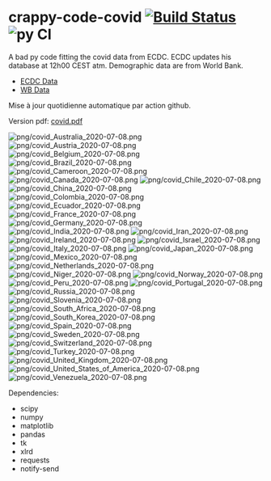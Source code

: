 # crappy-code-covid [![Build Status](https://cloud.drone.io/api/badges/a-lemonnier/crappy-code-covid/status.svg)](https://cloud.drone.io/a-lemonnier/crappy-code-covid) ![py CI](https://github.com/a-lemonnier/crappy-code-covid/workflows/py%20CI/badge.svg)
 
A bad py code fitting the covid data from ECDC. ECDC updates his database at 12h00 CEST atm. Demographic data are from World Bank.
 
- [ECDC Data](https://www.ecdc.europa.eu/en/publications-data/download-todays-data-geographic-distribution-covid-19-cases-worldwide)
- [WB Data](https://data.worldbank.org/indicator/sp.pop.totl)
 
 
Mise à jour quotidienne automatique par action github.
 
Version pdf: [covid.pdf](https://github.com/a-lemonnier/crappy-code-covid/raw/master/covid.pdf)
 
![png/covid_Australia_2020-07-08.png](png/covid_Australia_2020-07-08.png)
![png/covid_Austria_2020-07-08.png](png/covid_Austria_2020-07-08.png)
![png/covid_Belgium_2020-07-08.png](png/covid_Belgium_2020-07-08.png)
![png/covid_Brazil_2020-07-08.png](png/covid_Brazil_2020-07-08.png)
![png/covid_Cameroon_2020-07-08.png](png/covid_Cameroon_2020-07-08.png)
![png/covid_Canada_2020-07-08.png](png/covid_Canada_2020-07-08.png)
![png/covid_Chile_2020-07-08.png](png/covid_Chile_2020-07-08.png)
![png/covid_China_2020-07-08.png](png/covid_China_2020-07-08.png)
![png/covid_Colombia_2020-07-08.png](png/covid_Colombia_2020-07-08.png)
![png/covid_Ecuador_2020-07-08.png](png/covid_Ecuador_2020-07-08.png)
![png/covid_France_2020-07-08.png](png/covid_France_2020-07-08.png)
![png/covid_Germany_2020-07-08.png](png/covid_Germany_2020-07-08.png)
![png/covid_India_2020-07-08.png](png/covid_India_2020-07-08.png)
![png/covid_Iran_2020-07-08.png](png/covid_Iran_2020-07-08.png)
![png/covid_Ireland_2020-07-08.png](png/covid_Ireland_2020-07-08.png)
![png/covid_Israel_2020-07-08.png](png/covid_Israel_2020-07-08.png)
![png/covid_Italy_2020-07-08.png](png/covid_Italy_2020-07-08.png)
![png/covid_Japan_2020-07-08.png](png/covid_Japan_2020-07-08.png)
![png/covid_Mexico_2020-07-08.png](png/covid_Mexico_2020-07-08.png)
![png/covid_Netherlands_2020-07-08.png](png/covid_Netherlands_2020-07-08.png)
![png/covid_Niger_2020-07-08.png](png/covid_Niger_2020-07-08.png)
![png/covid_Norway_2020-07-08.png](png/covid_Norway_2020-07-08.png)
![png/covid_Peru_2020-07-08.png](png/covid_Peru_2020-07-08.png)
![png/covid_Portugal_2020-07-08.png](png/covid_Portugal_2020-07-08.png)
![png/covid_Russia_2020-07-08.png](png/covid_Russia_2020-07-08.png)
![png/covid_Slovenia_2020-07-08.png](png/covid_Slovenia_2020-07-08.png)
![png/covid_South_Africa_2020-07-08.png](png/covid_South_Africa_2020-07-08.png)
![png/covid_South_Korea_2020-07-08.png](png/covid_South_Korea_2020-07-08.png)
![png/covid_Spain_2020-07-08.png](png/covid_Spain_2020-07-08.png)
![png/covid_Sweden_2020-07-08.png](png/covid_Sweden_2020-07-08.png)
![png/covid_Switzerland_2020-07-08.png](png/covid_Switzerland_2020-07-08.png)
![png/covid_Turkey_2020-07-08.png](png/covid_Turkey_2020-07-08.png)
![png/covid_United_Kingdom_2020-07-08.png](png/covid_United_Kingdom_2020-07-08.png)
![png/covid_United_States_of_America_2020-07-08.png](png/covid_United_States_of_America_2020-07-08.png)
![png/covid_Venezuela_2020-07-08.png](png/covid_Venezuela_2020-07-08.png)
 
Dependencies:
- scipy
- numpy
- matplotlib
- pandas
- tk
- xlrd
- requests
- notify-send
